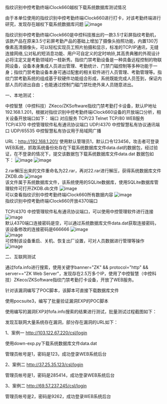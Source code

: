 指纹识别中控考勤终端iClock660越权下载系统数据库测试情况

由于本单位使用的指纹识别中控考勤终端iClock660进行打卡，对该考勤终端进行研究，发现存在越权下载系统数据库问题
![image](https://github.com/rabbitsafe/iClock660/blob/main/1.jpg)
 
指纹识别中控考勤终端iClock660是中控科技推出的一款3.5寸彩屏指纹考勤机，该款产品在原来3.5寸彩屏考勤产品的基础上增加了摄像头拍照功能，内置130万像素高清摄像头，可以轻松实现员工照片拍摄和显示，标准的TCP/IP通讯，无缝连接网络,公对私的短消息功能、用户可自定义的定时响铃,其高贵典雅的外观设计必将注定又是考勤领域的一枝新秀。指纹门禁考勤设备是一种具备远程控制的物联网设备，设备本身集成人员进出管理、考勤统计、门禁门磁控制等多种功能于一身；指纹门禁考勤设备本身可通过配套的相关软件进行人员管理、考勤管理等。指纹门禁考勤系统的组成基于软硬件功能组合形成，系统既能完成人员签到，保证内部人员的进出自由；也能通过控制门磁门禁杜绝外来人员随意进出。

一、本地测试：

中控智慧（中控科技）ZKeco/ZKSoftware指纹门禁考勤打卡设备，默认IP地址192.168.1.201，根据对指纹识别中控考勤终端iClock660设备的开放端口分析，相关设备开放端口如下：
端口                 对应服务
TCP/23	              Telnet
TCP/80	              WEB服务
TCP/4370             中控管理软件私有通讯协议端口
UDP/4370	          中控智慧私有协议通讯端口
UDP/65535	          中控智慧私有协议用于局域网广播

URL：http://192.168.1.201/
使用默认管理员1，默认口令123456，攻击者可登录WEB系统，抓取系统备份处存在下载系统数据库文件data.dat的数据包，经过验证，在不登录的情况下，提交该数据包下载系统数据库文件data.dat
数据包如下：
![image](https://github.com/rabbitsafe/iClock660/blob/main/2.png) 
![image](https://github.com/rabbitsafe/iClock660/blob/main/3.png) 
 
2.rar解压出来的文件重命名为22.rar，再对22.rar进行解压，获得系统数据库文件ZKDB.db
![image](https://github.com/rabbitsafe/iClock660/blob/main/4.png)  
该文件属于系统数据库文件，该系统使用的SQLite数据库，使用SQLite数据库管理软件可打开ZKDB.db文件
![image](https://github.com/rabbitsafe/iClock660/blob/main/5.png)  
可以查看指纹识别中控考勤终端iClock660所有数据内容
![image](https://github.com/rabbitsafe/iClock660/blob/main/6.png)  
指纹识别中控考勤终端iClock660开放4370端口

TCP/4370  中控管理软件私有通讯协议端口，可以使用中控管理软件进行连接
![image](https://github.com/rabbitsafe/iClock660/blob/main/7.png)  
默认4370端口连接密码是空，可以通过系统数据库文件data.dat获取连接密码，该设备修改的连接密码是666666
![image](https://github.com/rabbitsafe/iClock660/blob/main/8.png)  
![image](https://github.com/rabbitsafe/iClock660/blob/main/9.png)  
可控制该设备重启、关机、恢复出厂设置，可对人员数据进行管理等操作
![image](https://github.com/rabbitsafe/iClock660/blob/main/10.png)  

二、互联网测试

通过fofa.info进行搜索，使用关键字banner="ZK" && protocol="http" && server=="ZK Web Server"，发现存在2.5万多个IP，使用了中控智慧（中控科技）ZKeco/ZKSoftware指纹门禁考勤打卡设备，开放了WEB服务。
 

针对该漏洞编写了POC脚本，该脚本可直接下载数据库文件
 

使用pocsuite3，编写了批量验证漏洞EXP的POC脚本
 

使用编写的漏洞EXP对fofa.info搜索的结果进行测试，批量测试过程截图如下：
 

发现互联网大量系统存在漏洞，部分存在漏洞的URL如下：


1、案例一
http://103.122.67.220/csl/login
 
使用down-exp.py下载系统数据库文件data.dat
 
 
 
管理员帐号是1，密码是123，成功登录WEB系统后台
 

2、案例二
http://37.25.35.123/csl/login
 
 
 
管理员帐号是1，密码是285414，成功登录WEB系统后台
 

3、案例二
http://69.57.237.245/csl/login
 
 
 
管理员帐号是2，密码是9262，成功登录WEB系统后台
 


